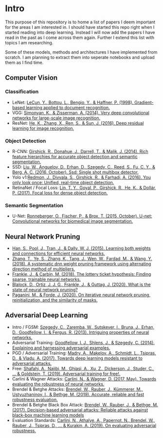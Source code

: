 # Intro
This purpose of this repository is to home a list of papers I deem important for the areas I am interested in. I should have started this repo right when I started reading into deep learning. Instead I will now add the papers I have read in the past as I come across them again. Further I extend this list with topics I am researching.

Some of these models, methods and architectures I have implemented from scratch. I am planning to extract them into seperate notebooks and upload them as I find time.

## Computer Vision

### Classification

+ LeNet: [LeCun, Y., Bottou, L., Bengio, Y., & Haffner, P. (1998). Gradient-based learning applied to document recognition.](http://vision.stanford.edu/cs598_spring07/papers/Lecun98.pdf)
+ VGG: [Simonyan, K., & Zisserman, A. (2014). Very deep convolutional networks for large-scale image recognition.](https://arxiv.org/abs/1409.1556)
+ ResNet: [He, K., Zhang, X., Ren, S., & Sun, J. (2016). Deep residual learning for image recognition.](https://arxiv.org/abs/1512.03385)

### Object Detection
+ R-CNN: [Girshick, R., Donahue, J., Darrell, T., & Malik, J. (2014). Rich feature hierarchies for accurate object detection and semantic segmentation.](https://arxiv.org/abs/1311.2524)
+ SSD: [Liu, W., Anguelov, D., Erhan, D., Szegedy, C., Reed, S., Fu, C. Y., & Berg, A. C. (2016, October). Ssd: Single shot multibox detector.](https://arxiv.org/abs/1512.02325)
+ Yolo v1:[Redmon, J., Divvala, S., Girshick, R., & Farhadi, A. (2016). You only look once: Unified, real-time object detection.](https://arxiv.org/abs/1506.02640)
+ RetinaNet / Focal Loss: [Lin, T. Y., Goyal, P., Girshick, R., He, K., & Dollár, P. (2017). Focal loss for dense object detection.](https://arxiv.org/abs/1708.02002)

### Semantic Segmentation
+ U-Net: [Ronneberger, O., Fischer, P., & Brox, T. (2015, October). U-net: Convolutional networks for biomedical image segmentation.](https://arxiv.org/pdf/1505.04597.pdf)

## Neural Network Pruning
+ [Han, S., Pool, J., Tran, J., & Dally, W. J. (2015). Learning both weights and connections for efficient neural networks.](https://arxiv.org/abs/1506.02626)
+ [Zhang, T., Ye, S., Zhang, K., Tang, J., Wen, W., Fardad, M., & Wang, Y. (2018). A systematic dnn weight pruning framework using alternating direction method of multipliers.](https://arxiv.org/abs/1802.05747)
+ [Frankle, J., & Carbin, M. (2018). The lottery ticket hypothesis: Finding sparse, trainable neural networks.](https://arxiv.org/abs/1803.03635)
+ [Blalock, D., Ortiz, J. J. G., Frankle, J., & Guttag, J. (2020). What is the state of neural network pruning?](https://arxiv.org/abs/2003.03033)
+ [Paganini, M., & Forde, J. (2020). On iterative neural network pruning, reinitialization, and the similarity of masks.](https://arxiv.org/abs/2001.05050)

## Adversarial Deep Learning
+ Intro / FGSM: [Szegedy, C., Zaremba, W., Sutskever, I., Bruna, J., Erhan, D., Goodfellow, I., & Fergus, R. (2013). Intriguing properties of neural networks.](https://arxiv.org/abs/1312.6199)
+ Adversarial Training: [Goodfellow, I. J., Shlens, J., & Szegedy, C. (2014). Explaining and harnessing adversarial examples.](https://arxiv.org/abs/1412.6572.pdf)
+ PGD / Adversarial Training: [Madry, A., Makelov, A., Schmidt, L., Tsipras, D., & Vladu, A. (2017). Towards deep learning models resistant to adversarial attacks.](https://arxiv.org/abs/1706.06083)
+ Free: [Shafahi, A., Najibi, M., Ghiasi, A., Xu, Z., Dickerson, J., Studer, C., ... & Goldstein, T. (2019). Adversarial training for free!.](https://arxiv.org/abs/1904.12843)
+ Carlini & Wagner Attacks: [Carlini, N., & Wagner, D. (2017, May). Towards evaluating the robustness of neural networks.](https://arxiv.org/abs/1608.04644)
+ Brendel & Betghe Attacks: [Brendel, W., Rauber, J., Kümmerer, M., Ustyuzhaninov, I., & Bethge, M. (2019). Accurate, reliable and fast robustness evaluation.](https://arxiv.org/abs/1907.01003)
+ Brendel & Betghe Black Box Attack: [Brendel, W., Rauber, J., & Bethge, M. (2017). Decision-based adversarial attacks: Reliable attacks against black-box machine learning models](https://arxiv.org/abs/1712.04248)
+ Evaluation Standards: [Carlini, N., Athalye, A., Papernot, N., Brendel, W., Rauber, J., Tsipras, D., ... & Kurakin, A. (2019). On evaluating adversarial robustness.](https://arxiv.org/abs/1902.06705)

